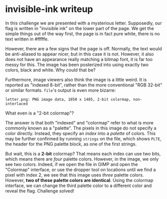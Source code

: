 # invisible-ink writeup
In this challenge we are presented with a mysterious letter. Supposedly, our flag is written in "invisible ink" on the lower part of the page. We get the simple things out of the way first, the page is in fact pure white, there is no text written in #fffffe.

However, there are a few signs that the page is off. Normally, the text would be anti-aliased to appear nicer, but in this case it is not. However, it also does not have an appearance really matching a bitmap font, it is far too messy for this. The image has been posterized into using exactly two colors, black and white. Why could that be?

Furthermore, image viewers also think the image is a little weird. It is reported as "indexed 8-bit", rather than the more conventional "RGB 32-bit" or similar formats. `file`'s output is even more bizarre:
```
letter.png: PNG image data, 1050 x 1485, 2-bit colormap, non-interlaced
```
What even is a "2-bit colormap"?

The answer is that both "indexed" and "colormap" refer to what is more commonly known as a "palette". The pixels in this image do not specify a color directly. Instead, they specify an *index* into a *palette* of colors. This may be further confirmed by running `strings` on the file, which shows `PLTE`, the header for the PNG palette block, as one of the first strings.

But wait, this is a **2-bit** colormap? That means each index can use two bits, which means there are *four* palette colors. However, in the image, we only see two colors. Indeed, if we open the file in GIMP and open the "Colormap" interface, or use the dropper tool on locations until we find a pixel with index 2, we see that this image uses *three* palette colors. However, **two of these palette colors are identical**. Using the colormap interface, we can change the third palette color to a different color and reveal the flag. Challenge solved!

